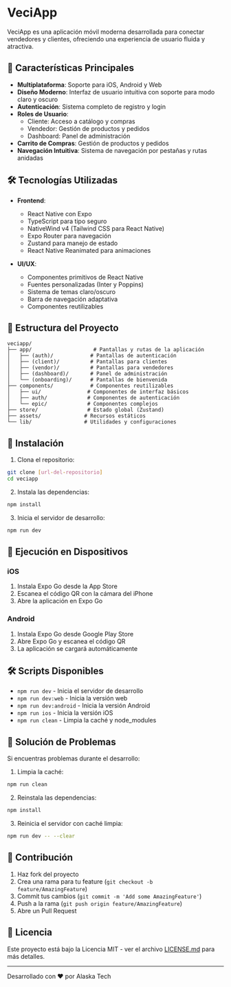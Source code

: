 # VeciApp

VeciApp es una aplicación móvil moderna desarrollada para conectar vendedores y clientes, ofreciendo una experiencia de usuario fluida y atractiva.

## 🚀 Características Principales

- **Multiplataforma**: Soporte para iOS, Android y Web
- **Diseño Moderno**: Interfaz de usuario intuitiva con soporte para modo claro y oscuro
- **Autenticación**: Sistema completo de registro y login
- **Roles de Usuario**: 
  - Cliente: Acceso a catálogo y compras
  - Vendedor: Gestión de productos y pedidos
  - Dashboard: Panel de administración
- **Carrito de Compras**: Gestión de productos y pedidos
- **Navegación Intuitiva**: Sistema de navegación por pestañas y rutas anidadas

## 🛠 Tecnologías Utilizadas

- **Frontend**:
  - React Native con Expo
  - TypeScript para tipo seguro
  - NativeWind v4 (Tailwind CSS para React Native)
  - Expo Router para navegación
  - Zustand para manejo de estado
  - React Native Reanimated para animaciones

- **UI/UX**:
  - Componentes primitivos de React Native
  - Fuentes personalizadas (Inter y Poppins)
  - Sistema de temas claro/oscuro
  - Barra de navegación adaptativa
  - Componentes reutilizables

## 📁 Estructura del Proyecto

```plaintext
veciapp/
├── app/                    # Pantallas y rutas de la aplicación
│   ├── (auth)/            # Pantallas de autenticación
│   ├── (client)/          # Pantallas para clientes
│   ├── (vendor)/          # Pantallas para vendedores
│   ├── (dashboard)/       # Panel de administración
│   └── (onboarding)/      # Pantallas de bienvenida
├── components/            # Componentes reutilizables
│   ├── ui/               # Componentes de interfaz básicos
│   ├── auth/             # Componentes de autenticación
│   └── epic/             # Componentes complejos
├── store/                # Estado global (Zustand)
├── assets/              # Recursos estáticos
└── lib/                 # Utilidades y configuraciones
```

## 🚀 Instalación

1. Clona el repositorio:
```bash
git clone [url-del-repositorio]
cd veciapp
```

2. Instala las dependencias:
```bash
npm install
```

3. Inicia el servidor de desarrollo:
```bash
npm run dev
```

## 📱 Ejecución en Dispositivos

### iOS
1. Instala Expo Go desde la App Store
2. Escanea el código QR con la cámara del iPhone
3. Abre la aplicación en Expo Go

### Android
1. Instala Expo Go desde Google Play Store
2. Abre Expo Go y escanea el código QR
3. La aplicación se cargará automáticamente

## 🛠 Scripts Disponibles

- `npm run dev` - Inicia el servidor de desarrollo
- `npm run dev:web` - Inicia la versión web
- `npm run dev:android` - Inicia la versión Android
- `npm run ios` - Inicia la versión iOS
- `npm run clean` - Limpia la caché y node_modules

## 🔧 Solución de Problemas

Si encuentras problemas durante el desarrollo:

1. Limpia la caché:
```bash
npm run clean
```

2. Reinstala las dependencias:
```bash
npm install
```

3. Reinicia el servidor con caché limpia:
```bash
npm run dev -- --clear
```

## 🤝 Contribución

1. Haz fork del proyecto
2. Crea una rama para tu feature (`git checkout -b feature/AmazingFeature`)
3. Commit tus cambios (`git commit -m 'Add some AmazingFeature'`)
4. Push a la rama (`git push origin feature/AmazingFeature`)
5. Abre un Pull Request

## 📝 Licencia

Este proyecto está bajo la Licencia MIT - ver el archivo [LICENSE.md](LICENSE.md) para más detalles.

---

Desarrollado con ❤️ por Alaska Tech

